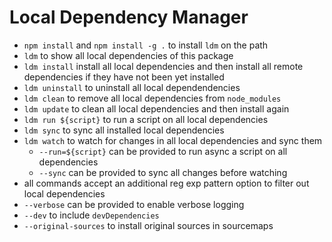 # Local Dependency Manager

- `npm install` and `npm install -g .` to install `ldm` on the path
- `ldm` to show all local dependencies of this package
- `ldm install` install all local dependencies and then install all remote dependencies if they have not been yet installed
- `ldm uninstall` to uninstall all local dependendencies
- `ldm clean` to remove all local dependencies from `node_modules`
- `ldm update` to clean all local dependencies and then install again
- `ldm run ${script}` to run a script on all local dependencies
- `ldm sync` to sync all installed local dependencies
- `ldm watch` to watch for changes in all local dependencies and sync them
  - `--run=${script}` can be provided to run async a script on all dependencies
  - `--sync` can be provided to sync all changes before watching
- all commands accept an additional reg exp pattern option to filter out local dependencies
- `--verbose` can be provided to enable verbose logging
- `--dev` to include `devDependencies`
- `--original-sources` to install original sources in sourcemaps